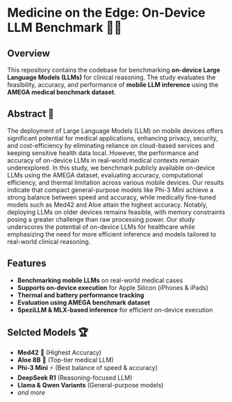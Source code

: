 # Medicine on the Edge: On-Device LLM Benchmark 🏥📱

## Overview
This repository contains the codebase for benchmarking **on-device Large Language Models (LLMs)** for clinical reasoning. The study evaluates the feasibility, accuracy, and performance of **mobile LLM inference** using the **AMEGA medical benchmark dataset**.

## Abstract 📄
The deployment of Large Language Models (LLM) on mobile devices offers significant potential for medical applications, enhancing privacy, security, and cost-efficiency by eliminating reliance on cloud-based services and keeping sensitive health data local.
However, the performance and accuracy of on-device LLMs in real-world medical contexts remain underexplored.
In this study, we benchmark publicly available on-device LLMs using the AMEGA dataset, evaluating accuracy, computational efficiency, and thermal limitation across various mobile devices.
Our results indicate that compact general-purpose models like Phi-3 Mini achieve a strong balance between speed and accuracy, while medically fine-tuned models such as Med42 and Aloe attain the highest accuracy.
Notably, deploying LLMs on older devices remains feasible, with memory constraints posing a greater challenge than raw processing power.
Our study underscores the potential of on-device LLMs for healthcare while emphasizing the need for more efficient inference and models tailored to real-world clinical reasoning.

## Features
- **Benchmarking mobile LLMs** on real-world medical cases
- **Supports on-device execution** for Apple Silicon (iPhones & iPads)
- **Thermal and battery performance tracking**
- **Evaluation using AMEGA benchmark dataset**
- **SpeziLLM & MLX-based inference** for efficient on-device execution

## Selcted Models 🏆
- **Med42** 🏅 (Highest Accuracy)
- **Aloe 8B** 🏅 (Top-tier medical LLM)
- **Phi-3 Mini** ⚡ (Best balance of speed & accuracy)
- **DeepSeek R1** (Reasoning-focused LLM)
- **Llama & Qwen Variants** (General-purpose models)
- *and more*